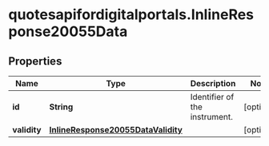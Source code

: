 # quotesapifordigitalportals.InlineResponse20055Data

## Properties

Name | Type | Description | Notes
------------ | ------------- | ------------- | -------------
**id** | **String** | Identifier of the instrument. | [optional] 
**validity** | [**InlineResponse20055DataValidity**](InlineResponse20055DataValidity.md) |  | [optional] 


